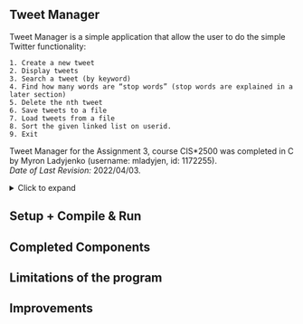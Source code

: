 ## Tweet Manager

Tweet Manager is a simple application that allow the user to do the simple Twitter functionality:

    1. Create a new tweet
    2. Display tweets
    3. Search a tweet (by keyword)
    4. Find how many words are “stop words” (stop words are explained in a later section)
    5. Delete the nth tweet
    6. Save tweets to a file
    7. Load tweets from a file
    8. Sort the given linked list on userid.
    9. Exit

Tweet Manager for the Assignment 3, course CIS*2500 was completed in C by Myron Ladyjenko (username: mladyjen, id: 1172255).  
_Date of Last Revision:_ 2022/04/03.

<details><summary>Click to expand</summary>

</details>

## Setup + Compile & Run

## Completed Components

## Limitations of the program

## Improvements
